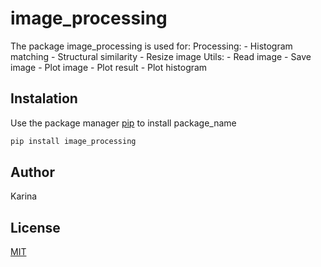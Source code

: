 # image_processing

The package image_processing is used for:
    Processing:
        - Histogram matching
        - Structural similarity
        - Resize image
    Utils:
        - Read image
        - Save image
        - Plot image
        - Plot result
        - Plot histogram

## Instalation

Use the package manager [pip](http://pip.pypa.io/en/stable/) to install package_name

```bash
pip install image_processing
```

## Author
Karina

## License
[MIT](https://choosealicense.com/license/mit/)